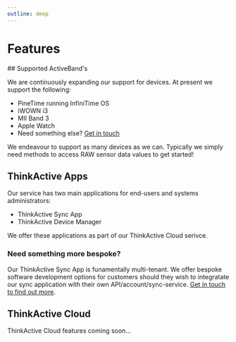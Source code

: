 ```yaml
---
outline: deep
---
```


# Features

<FeaturesList class="!gap-1 text-lg" />

## Supported ActiveBand's

We are continuously expanding our support for devices. At present we support the following:

- PineTime running InfiniTime OS
- iWOWN i3
- MII Band 3
- Apple Watch
- Need something else? [Get in touch](#)

We endeavour to support as many devices as we can. Typically we simply need methods to access RAW sensor data values to get started!

## ThinkActive Apps

Our service has two main applications for end-users and systems administrators:

- ThinkActive Sync App
- ThinkActive Device Manager

We offer these applications as part of our ThinkActive Cloud serivce.

### Need something more bespoke?

Our ThinkActive Sync App is funamentally multi-tenant. We offer bespoke software development options for customers should they wish to integratate our sync application with their own API/account/sync-service. [Get in touch to find out more](#).

## ThinkActive Cloud

ThinkActive Cloud features coming soon...
